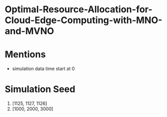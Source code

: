 # Optimal-Resource-Allocation-for-Cloud-Edge-Computing-with-MNO-and-MVNO

# Mentions
* simulation data time start at 0

# Simulation Seed
1. [1125, 1127, 1126]
2. [1000, 2000, 3000]